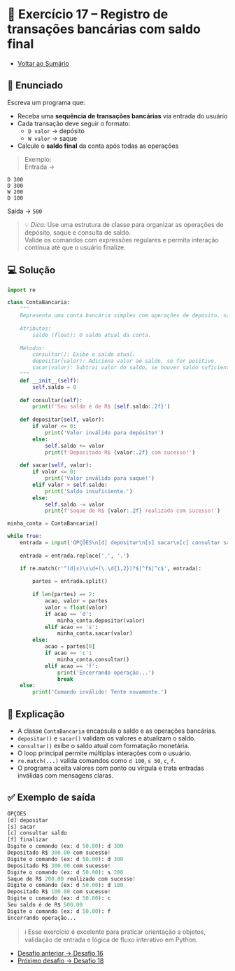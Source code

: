 # 🐍 Exercício 17 – Registro de transações bancárias com saldo final

- [Voltar ao Sumário](../SUMARIO.md)  

## 🧩 Enunciado

Escreva um programa que:

- Receba uma **sequência de transações bancárias** via entrada do usuário  
- Cada transação deve seguir o formato:
  - `D valor` → depósito
  - `W valor` → saque
- Calcule o **saldo final** da conta após todas as operações

> Exemplo:  
Entrada →  
```
D 300  
D 300  
W 200  
D 100
```  
Saída → `500`

> 💡 *Dica:* Use uma estrutura de classe para organizar as operações de depósito, saque e consulta de saldo.  
Valide os comandos com expressões regulares e permita interação contínua até que o usuário finalize.

## 💻 Solução

```python
import re

class ContaBancaria:
    """
    Representa uma conta bancária simples com operações de depósito, saque e consulta de saldo.
    
    Atributos:
        saldo (float): O saldo atual da conta.
    
    Métodos:
        consultar(): Exibe o saldo atual.
        depositar(valor): Adiciona valor ao saldo, se for positivo.
        sacar(valor): Subtrai valor do saldo, se houver saldo suficiente.
    """
    def __init__(self):
        self.saldo = 0
        
    def consultar(self):
        print(f'Seu saldo é de R$ {self.saldo:.2f}')
    
    def depositar(self, valor):
        if valor <= 0:
            print('Valor inválido para depósito!')
        else:
            self.saldo += valor
            print(f'Depositado R$ {valor:.2f} com sucesso!')
    
    def sacar(self, valor):
        if valor <= 0:
            print('Valor inválido para saque!')
        elif valor > self.saldo:
            print('Saldo insuficiente.')
        else:
            self.saldo -= valor
            print(f'Saque de R$ {valor:.2f} realizado com sucesso!')

minha_conta = ContaBancaria()

while True:
    entrada = input('OPÇÕES\n[d] depositar\n[s] sacar\n[c] consultar saldo\n[f] finalizar\nDigite o comando (ex: d 50.00): ').lower().strip()
    
    entrada = entrada.replace(',', '.')

    if re.match(r'^(d|s)\s\d+(\.\d{1,2})?$|^f$|^c$', entrada):
        
        partes = entrada.split()
        
        if len(partes) == 2:
            acao, valor = partes
            valor = float(valor)
            if acao == 'd':
                minha_conta.depositar(valor)
            elif acao == 's':
                minha_conta.sacar(valor)
        else:
            acao = partes[0]
            if acao == 'c':
                minha_conta.consultar()
            elif acao == 'f':
                print('Encerrando operação...')
                break
    else:
        print('Comando inválido! Tente novamente.')
```

## 🧠 Explicação

- A classe `ContaBancaria` encapsula o saldo e as operações bancárias.
- `depositar()` e `sacar()` validam os valores e atualizam o saldo.
- `consultar()` exibe o saldo atual com formatação monetária.
- O loop principal permite múltiplas interações com o usuário.
- `re.match(...)` valida comandos como `d 100`, `s 50`, `c`, `f`.
- O programa aceita valores com ponto ou vírgula e trata entradas inválidas com mensagens claras.

## ✅ Exemplo de saída

```python
OPÇÕES
[d] depositar
[s] sacar
[c] consultar saldo
[f] finalizar
Digite o comando (ex: d 50.00): d 300
Depositado R$ 300.00 com sucesso!
Digite o comando (ex: d 50.00): d 300
Depositado R$ 300.00 com sucesso!
Digite o comando (ex: d 50.00): s 200
Saque de R$ 200.00 realizado com sucesso!
Digite o comando (ex: d 50.00): d 100
Depositado R$ 100.00 com sucesso!
Digite o comando (ex: d 50.00): c
Seu saldo é de R$ 500.00
Digite o comando (ex: d 50.00): f
Encerrando operação...
```

> ℹ️ Esse exercício é excelente para praticar orientação a objetos, validação de entrada e lógica de fluxo interativo em Python.

- [Desafio anterior → Desafio 16](./desafio_16.md)  
- [Próximo desafio → Desafio 18](./desafio_18.md)